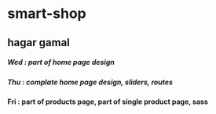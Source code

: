 # smart-shop
## hagar gamal
##### Wed : part of home page design
##### Thu : complate home page design, sliders, routes
#### Fri : part of products page, part of single product page, sass
